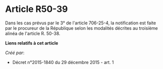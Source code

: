# Article R50-39

Dans les cas prévus par le 3° de l'article 706-25-4, la notification est faite par le procureur de la République selon les
modalités décrites au troisième alinéa de l'article R. 50-38.

**Liens relatifs à cet article**

_Créé par_:

  - Décret n°2015-1840 du 29 décembre 2015 - art. 1
